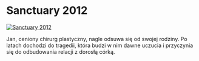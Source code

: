 Sanctuary 2012 
=============
[![Sanctuary 2012 ](http://vidos.pl/images/player.gif)](http://vidos.pl/sanctuary-2012)

 Jan, ceniony chirurg plastyczny, nagle odsuwa się od swojej rodziny. Po latach dochodzi do tragedii, która budzi w nim dawne uczucia i przyczynia się do odbudowania relacji z dorosłą córką.  
